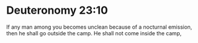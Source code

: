 # Deuteronomy 23:10

If any man among you becomes unclean because of a nocturnal emission, then he shall go outside the camp. He shall not come inside the camp,
